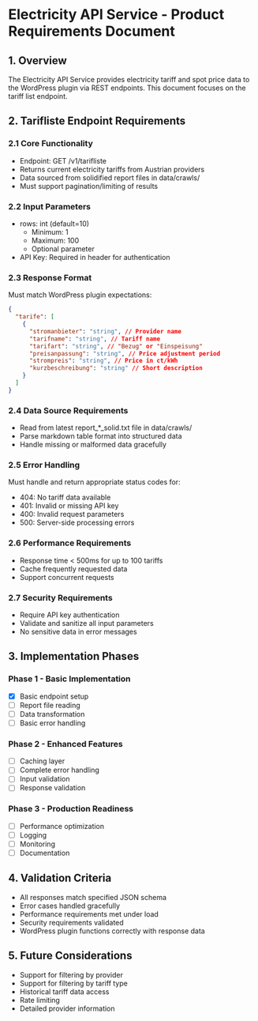 # Electricity API Service - Product Requirements Document

## 1. Overview

The Electricity API Service provides electricity tariff and spot price data to the WordPress plugin via REST endpoints. This document focuses on the tariff list endpoint.

## 2. Tarifliste Endpoint Requirements

### 2.1 Core Functionality

- Endpoint: GET /v1/tarifliste
- Returns current electricity tariffs from Austrian providers
- Data sourced from solidified report files in data/crawls/
- Must support pagination/limiting of results

### 2.2 Input Parameters

- rows: int (default=10)
  - Minimum: 1
  - Maximum: 100
  - Optional parameter
- API Key: Required in header for authentication

### 2.3 Response Format

Must match WordPress plugin expectations:

```json
{
  "tarife": [
    {
      "stromanbieter": "string", // Provider name
      "tarifname": "string", // Tariff name
      "tarifart": "string", // "Bezug" or "Einspeisung"
      "preisanpassung": "string", // Price adjustment period
      "strompreis": "string", // Price in ct/kWh
      "kurzbeschreibung": "string" // Short description
    }
  ]
}
```

### 2.4 Data Source Requirements

- Read from latest report\_\*\_solid.txt file in data/crawls/
- Parse markdown table format into structured data
- Handle missing or malformed data gracefully

### 2.5 Error Handling

Must handle and return appropriate status codes for:

- 404: No tariff data available
- 401: Invalid or missing API key
- 400: Invalid request parameters
- 500: Server-side processing errors

### 2.6 Performance Requirements

- Response time < 500ms for up to 100 tariffs
- Cache frequently requested data
- Support concurrent requests

### 2.7 Security Requirements

- Require API key authentication
- Validate and sanitize all input parameters
- No sensitive data in error messages

## 3. Implementation Phases

### Phase 1 - Basic Implementation

- [x] Basic endpoint setup
- [ ] Report file reading
- [ ] Data transformation
- [ ] Basic error handling

### Phase 2 - Enhanced Features

- [ ] Caching layer
- [ ] Complete error handling
- [ ] Input validation
- [ ] Response validation

### Phase 3 - Production Readiness

- [ ] Performance optimization
- [ ] Logging
- [ ] Monitoring
- [ ] Documentation

## 4. Validation Criteria

- All responses match specified JSON schema
- Error cases handled gracefully
- Performance requirements met under load
- Security requirements validated
- WordPress plugin functions correctly with response data

## 5. Future Considerations

- Support for filtering by provider
- Support for filtering by tariff type
- Historical tariff data access
- Rate limiting
- Detailed provider information
